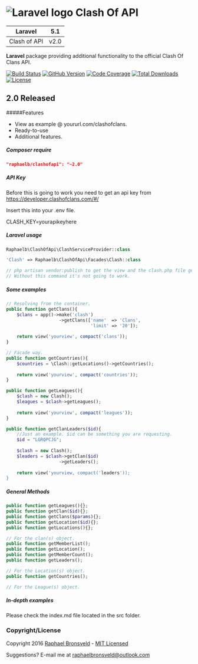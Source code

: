 ![Laravel logo](http://laravel.com/assets/img/laravel-logo.png)  Clash Of API
========================

| **Laravel** | 5.1 |
|:-----------:|:----:|
| Clash of API | v2.0 |
  
**Laravel** package providing additional functionality to the official Clash Of Clans API.

[![Build Status](https://img.shields.io/badge/build-passing-brightgreen.svg)](https://packagist.org/packages/raphaelb/clashofapi)
[![GitHub Version](https://img.shields.io/github/release/raphaelbronsveld/clash-of-api.svg?branch=master&style=flat-square)](https://packagist.org/packages/raphaelb/clashofapi)
[![Code Coverage](https://img.shields.io/badge/coverage-100%-green.svg?style=flat-square)](https://packagist.org/packages/raphaelb/clashofapi)
[![Total Downloads](https://img.shields.io/packagist/dt/raphaelb/clashofapi.svg?style=flat-square)](https://packagist.org/packages/raphaelb/clashofapi)
[![License](http://img.shields.io/badge/license-MIT-ff69b4.svg?style=flat-square)](http://RaphaelBronsveld.mit-license.org)

## 2.0 Released
#####Features
- View as example @ yoururl.com/clashofclans.
- Ready-to-use
- Additional features.

##### Composer require
```JSON
"raphaelb/clashofapi": "~2.0"
```

##### API Key

Before this is going to work you need to get an api key from https://developer.clashofclans.com/#/

Insert this into your .env file.

CLASH_KEY=yourapikeyhere


##### Laravel usage
```php
Raphaelb\ClashOfApi\ClashServiceProvider::class

'Clash' => Raphaelb\ClashOfApi\Facades\Clash::class

// php artisan vendor:publish to get the view and the clash.php file generated.
// Without this command it's not going to work.
```

##### Some examples
```php
// Resolving from the container.
public function getClans(){
    $clans = app()->make('clash')
                    ->getClans(['name'  => 'Clans',
                                'limit' => '20']);
                                
    return view('yourview', compact('clans'));
}

// Facade way. 
public function getCountries(){
    $countries = \Clash::getLocations()->getCountries();
    
    return view('yourview', compact('countries'));
}

public function getLeagues(){
    $clash = new Clash();
    $leagues = $clash->getLeagues();
    
    return view('yourview', compact('leagues'));
}

public function getClanLeaders($id){
    //Just an example. $id can be something you are requesting.
    $id = "LGRQPCJG";
    
    $clash = new Clash();
    $leaders = $clash->getClan($id)
                    ->getLeaders();
    
    return view('yourview, compact('leaders'));
}
```

##### General Methods
```php
public function getLeagues(){};
public function getClan($id){};
public function getClans($params){};
public function getLocation($id){};
public function getLocations(){};

// For the clan(s) object.
public function getMemberList();
public function getLocation();
public function getMemberCount();
public function getLeaders();

// For the Location(s) object.
public function getCountries();

// For the League(s) object.
``` 

##### In-depth examples
Please check the index.md file located in the src folder.

### Copyright/License
Copyright 2016 [Raphael Bronsveld](https://github.com/RaphaelBronsveld) - [MIT Licensed](http://RaphaelBronsveld.mit-license.org) 

Suggestions? E-mail me at <raphaelbronsveld@outlook.com>
